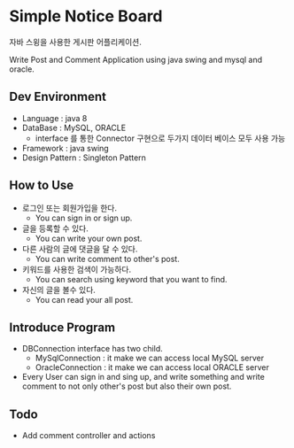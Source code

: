 # Simple Notice Board

자바 스윙을 사용한 게시판 어플리케이션.

Write Post and Comment Application using java swing and mysql and oracle.

## Dev Environment

- Language : java 8
- DataBase : MySQL, ORACLE
  - interface 를 통한 Connector 구현으로 두가지 데이터 베이스 모두 사용 가능
- Framework : java swing
- Design Pattern : Singleton Pattern


## How to Use

- 로그인 또는 회원가입을 한다.
  - You can sign in or sign up.
- 글을 등록할 수 있다.
  - You can write your own post.
- 다른 사람의 글에 댓글을 달 수 있다.
  - You can write comment to other's post.
- 키워드를 사용한 검색이 가능하다.
  - You can search using keyword that you want to find.
- 자신의 글을 볼수 있다.
  - You can read your all post.


## Introduce Program

- DBConnection interface has two child.
  - MySqlConnection : it make we can access local MySQL server
  - OracleConnection : it make we can access local ORACLE server
- Every User can sign in and sing up, and write something and write comment to not only other's post but also their own post.


## Todo

- Add comment controller and actions
